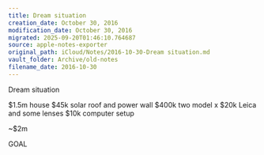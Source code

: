 ```yaml
---
title: Dream situation
creation_date: October 30, 2016
modification_date: October 30, 2016
migrated: 2025-09-20T01:46:10.764687
source: apple-notes-exporter
original_path: iCloud/Notes/2016-10-30-Dream situation.md
vault_folder: Archive/old-notes
filename_date: 2016-10-30
---
```



Dream situation

$1.5m house 
$45k solar roof and power wall
$400k two model x
$20k Leica and some lenses 
$10k computer setup

~$2m

GOAL
